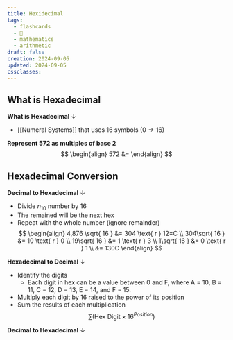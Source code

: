 ```yaml
---
title: Hexidecimal
tags:
  - flashcards
  - 🌱
  - mathematics
  - arithmetic
draft: false
creation: 2024-09-05
updated: 2024-09-05
cssclasses: 
---
```

## What is Hexadecimal

**What is Hexadecimal**
↓
- [[Numeral Systems]] that uses 16 symbols ($0 \to 16$)
<!--SR:!2025-01-02,69,310-->

**Represent $572$ as multiples of base 2**
$$
\begin{align}
572 &= 
\end{align}
$$

## Hexadecimal Conversion

**Decimal to Hexadecimal**
↓
<!--SR:!2024-12-21,4,273-->
<!--SR:!2024-12-21,4,272-->


- Divide $n_{10}$ number by $16$
- The remained will be the next hex
- Repeat with the whole number (ignore remainder)
$$
\begin{align}
4,876 \sqrt{ 16 } &= 304 \text{ r } 12=C \\
304\sqrt{ 16 } &= 10 \text{ r } 0 \\
19\sqrt{ 16 } &= 1 \text{ r } 3 \\
1\sqrt{ 16 } &= 0 \text{ r } 1 \\
&= 130C
\end{align}
$$
<!--SR:!2024-12-13,4,272-->

**Hexadecimal to Decimal**
↓
- Identify the digits
	- Each digit in hex can be a value between 0 and F, where A = 10, B = 11, C = 12, D = 13, E = 14, and F = 15.
- Multiply each digit by 16 raised to the power of its position
- Sum the results of each multiplication
$$∑(\text{Hex Digit}×16^{Position})$$
<!--SR:!2024-12-25,9,194-->

**Decimal to Hexadecimal**
↓
